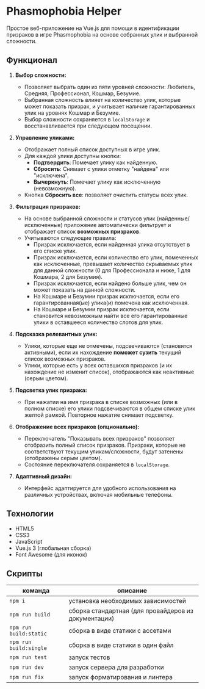 # Phasmophobia Helper

Простое веб-приложение на Vue.js для помощи в идентификации призраков в игре Phasmophobia на основе собранных улик и выбранной сложности.

## Функционал

1. **Выбор сложности:**

   - Позволяет выбрать один из пяти уровней сложности: Любитель, Средняя, Профессионал, Кошмар, Безумие.
   - Выбранная сложность влияет на количество улик, которые может показать призрак, и учитывает наличие гарантированных улик на уровнях Кошмар и Безумие.
   - Выбор сложности сохраняется в `localStorage` и восстанавливается при следующем посещении.

2. **Управление уликами:**

   - Отображает полный список доступных в игре улик.
   - Для каждой улики доступны кнопки:
     - **Подтвердить**: Помечает улику как найденную.
     - **Сбросить**: Снимает с улики отметку "найдена" или "исключена".
     - **Вычеркнуть**: Помечает улику как исключенную (невозможную).
   - Кнопка **Сбросить все**: позволяет очистить статусы всех улик.

3. **Фильтрация призраков:**

   - На основе выбранной сложности и статусов улик (найденные/исключенные) приложение автоматически фильтрует и отображает список **возможных призраков**.
   - Учитываются следующие правила:
     - Призрак исключается, если найденная улика отсутствует в его списке улик.
     - Призрак исключается, если количество его улик, помеченных как исключенные, превышает количество скрываемых улик для данной сложности (0 для Профессионала и ниже, 1 для Кошмара, 2 для Безумия).
     - Призрак исключается, если найдено больше улик, чем он может показать на данной сложности.
     - На Кошмаре и Безумии призрак исключается, если его гарантированная(ые) улика(и) помечена как исключенная.
     - На Кошмаре и Безумии призрак исключается, если становится невозможным найти все его гарантированные улики в оставшееся количество слотов для улик.

4. **Подсказка релевантных улик:**

   - Улики, которые еще не отмечены, подсвечиваются (становятся активными), если их нахождение **поможет сузить** текущий список возможных призраков.
   - Улики, которые есть у всех оставшихся призраков (и их нахождение не изменит список), отображаются как неактивные (серым цветом).

5. **Подсветка улик призрака:**

   - При нажатии на имя призрака в списке возможных (или в полном списке) его улики подсвечиваются в общем списке улик желтой рамкой. Повторное нажатие снимает подсветку.

6. **Отображение всех призраков (опционально):**

   - Переключатель "Показывать всех призраков" позволяет отобразить полный список призраков. Призраки, которые не соответствуют текущим уликам/сложности, будут затенены (отображены серым цветом).
   - Состояние переключателя сохраняется в `localStorage`.

7. **Адаптивный дизайн:**

   - Интерфейс адаптируется для удобного использования на различных устройствах, включая мобильные телефоны.

## Технологии

- HTML5
- CSS3
- JavaScript
- Vue.js 3 (глобальная сборка)
- Font Awesome (для иконок)

## Скрипты

| команда                | описание                                             |
| ---------------------- | ---------------------------------------------------- |
| `npm i`                | установка необходимых зависимостей                   |
| `npm run build`        | сборка стандартная (для провайдеров из документации) |
| `npm run build:static` | сборка в виде статики с ассетами                     |
| `npm run build:single` | сборка в виде статики в один файл                    |
| `npm run test`         | запуск тестов                                        |
| `npm run dev`          | запуск сервера для разработки                        |
| `npm run fix`          | запуск форматирования и линтера                      |
